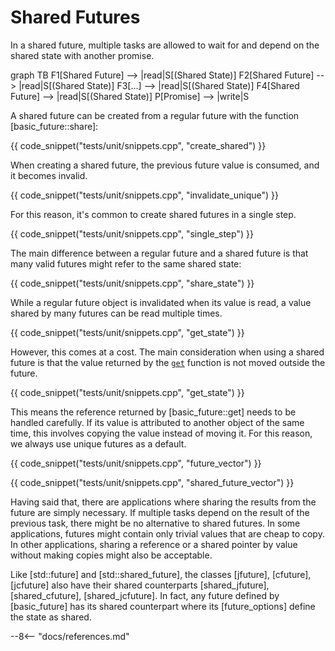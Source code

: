 # Shared Futures

In a shared future, multiple tasks are allowed to wait for and depend on the shared state with another promise.

<div class="mermaid">
graph TB
F1[Shared Future] --> |read|S[(Shared State)]
F2[Shared Future] --> |read|S[(Shared State)]
F3[...] --> |read|S[(Shared State)]
F4[Shared Future] --> |read|S[(Shared State)]
P[Promise] --> |write|S
</div>

A shared future can be created from a regular future with the function [basic_future::share]:

{{ code_snippet("tests/unit/snippets.cpp", "create_shared") }}

When creating a shared future, the previous future value is consumed, and it becomes invalid.

{{ code_snippet("tests/unit/snippets.cpp", "invalidate_unique") }}

For this reason, it's common to create shared futures in a single step.

{{ code_snippet("tests/unit/snippets.cpp", "single_step") }}

The main difference between a regular future and a shared future is that many valid futures might refer to the same
shared state:

{{ code_snippet("tests/unit/snippets.cpp", "share_state") }}

While a regular future object is invalidated when its value is read, a value shared by many futures can be read multiple
times.

{{ code_snippet("tests/unit/snippets.cpp", "get_state") }}

However, this comes at a cost. The main consideration when using a shared future is that the value returned by the
[`get`](/futures/reference/Classes/classfutures_1_1basic__future/#function-get) function is not moved outside the
future.

{{ code_snippet("tests/unit/snippets.cpp", "get_state") }}

This means the reference returned by [basic_future::get] needs to be handled carefully. If its value is attributed to
another object of the same time, this involves copying the value instead of moving it. For this reason, we always use
unique futures as a default.

{{ code_snippet("tests/unit/snippets.cpp", "future_vector") }}

{{ code_snippet("tests/unit/snippets.cpp", "shared_future_vector") }}

Having said that, there are applications where sharing the results from the future are simply necessary. If multiple
tasks depend on the result of the previous task, there might be no alternative to shared futures. In some applications,
futures might contain only trivial values that are cheap to copy. In other applications, sharing a reference or a 
shared pointer by value without making copies might also be acceptable.

Like [std::future] and [std::shared_future], the classes [jfuture], [cfuture], [jcfuture] also have their shared
counterparts [shared_jfuture], [shared_cfuture], [shared_jcfuture]. In fact, any future defined by [basic_future] has
its shared counterpart where its [future_options] define the state as shared.

--8<-- "docs/references.md"